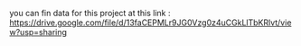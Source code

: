 you can fin data for this project at this link :
https://drive.google.com/file/d/13faCEPMLr9JG0Vzg0z4uCGkLlTbKRlvt/view?usp=sharing